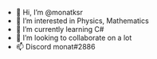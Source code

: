 - 👋 Hi, I’m @monatksr
- 👀 I’m interested in Physics, Mathematics
- 🌱 I’m currently learning C#
- 💞️ I’m looking to collaborate on a lot
- 📫 Discord monat#2886

<!---
monatksr/monatksr is a ✨ special ✨ repository because its `README.md` (this file) appears on your GitHub profile.
You can click the Preview link to take a look at your changes.
--->
